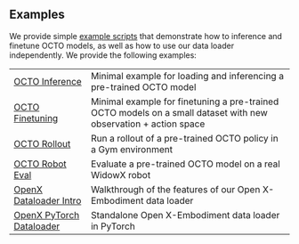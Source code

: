 ## Examples

We provide simple [example scripts](examples) that demonstrate how to inference and finetune OCTO models,
as well as how to use our data loader independently. We provide the following examples:

|                                                                      |                                                                                                                 |
|----------------------------------------------------------------------|-----------------------------------------------------------------------------------------------------------------|
| [OCTO Inference](examples/01_inference_pretrained.ipynb)             | Minimal example for loading and inferencing a pre-trained OCTO model                                            |
| [OCTO Finetuning](examples/02_finetune_new_observation_action.py)    | Minimal example for finetuning a pre-trained OCTO models on a small dataset with new observation + action space |
| [OCTO Rollout](examples/03_eval_finetuned.py)                        | Run a rollout of a pre-trained OCTO policy in a Gym environment                                                 |
| [OCTO Robot Eval](examples/04_eval_finetuned_on_robot.py)            | Evaluate a pre-trained OCTO model on a real WidowX robot                                                        |
| [OpenX Dataloader Intro](examples/05_dataloading.ipynb)              | Walkthrough of the features of our Open X-Embodiment data loader                                                |
| [OpenX PyTorch Dataloader](examples/06_pytorch_oxe_dataloader.ipynb) | Standalone Open X-Embodiment data loader in PyTorch                                                             |
